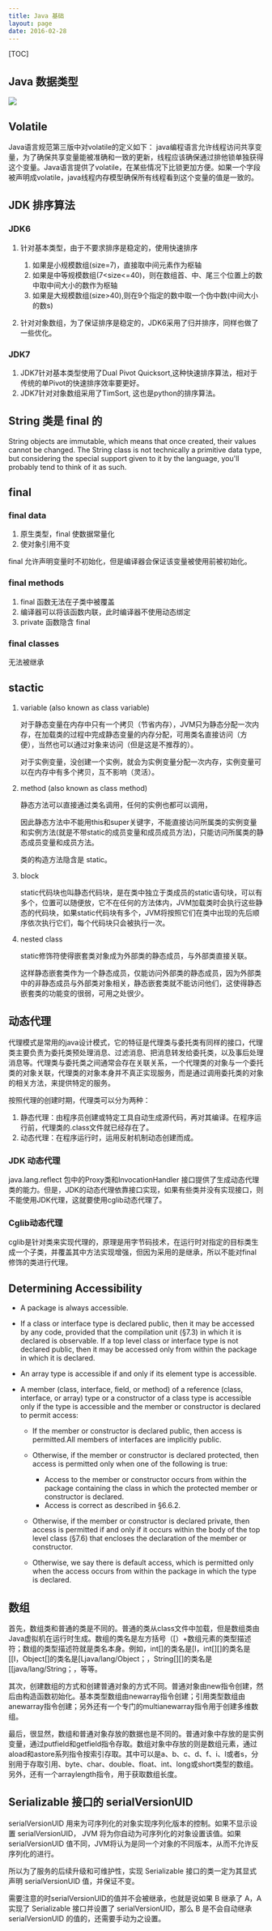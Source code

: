 ```yaml
---
title: Java 基础
layout: page
date: 2016-02-28
---
```

[TOC]

## Java 数据类型

![](http://7xjtfr.com1.z0.glb.clouddn.com/20131118085507140.png)

## Volatile
Java语言规范第三版中对volatile的定义如下： java编程语言允许线程访问共享变量，为了确保共享变量能被准确和一致的更新，线程应该确保通过排他锁单独获得这个变量。Java语言提供了volatile，在某些情况下比锁更加方便。如果一个字段被声明成volatile，java线程内存模型确保所有线程看到这个变量的值是一致的。

## JDK 排序算法
### JDK6
1. 针对基本类型，由于不要求排序是稳定的，使用快速排序

    1. 如果是小规模数组(size=7)，直接取中间元素作为枢轴
    2. 如果是中等规模数组(7<size<=40)，则在数组首、中、尾三个位置上的数中取中间大小的数作为枢轴
    3. 如果是大规模数组(size>40),则在9个指定的数中取一个伪中数(中间大小的数s)

2. 针对对象数组，为了保证排序是稳定的，JDK6采用了归并排序，同样也做了一些优化。

### JDK7
1. JDK7针对基本类型使用了Dual Pivot Quicksort,这种快速排序算法，相对于传统的单Pivot的快速排序效率要更好。
2. JDK7针对对象数组采用了TimSort, 这也是python的排序算法。

## String 类是 final 的
String objects are immutable, which means that once created, their values cannot be changed. The String class is not technically a primitive data type, but considering the special support given to it by the language, you'll probably tend to think of it as such.



## final
### final data
1. 原生类型，final 使数据常量化
2. 使对象引用不变

final 允许声明变量时不初始化，但是编译器会保证该变量被使用前被初始化。

### final methods
1. final 函数无法在子类中被覆盖
2. 编译器可以将该函数内联，此时编译器不使用动态绑定
3. private 函数隐含 final

### final classes
无法被继承


## stactic
1. variable (also known as class variable)

    对于静态变量在内存中只有一个拷贝（节省内存），JVM只为静态分配一次内存，在加载类的过程中完成静态变量的内存分配，可用类名直接访问（方便），当然也可以通过对象来访问（但是这是不推荐的）。

    对于实例变量，没创建一个实例，就会为实例变量分配一次内存，实例变量可以在内存中有多个拷贝，互不影响（灵活）。

2. method (also known as class method)

    静态方法可以直接通过类名调用，任何的实例也都可以调用，

    因此静态方法中不能用this和super关键字，不能直接访问所属类的实例变量和实例方法(就是不带static的成员变量和成员成员方法)，只能访问所属类的静态成员变量和成员方法。

    类的构造方法隐含是 static。

3. block

    static代码块也叫静态代码块，是在类中独立于类成员的static语句块，可以有多个，位置可以随便放，它不在任何的方法体内，JVM加载类时会执行这些静态的代码块，如果static代码块有多个，JVM将按照它们在类中出现的先后顺序依次执行它们，每个代码块只会被执行一次。

4. nested class

    static修饰符使得嵌套类对象成为外部类的静态成员，与外部类直接关联。

    这样静态嵌套类作为一个静态成员，仅能访问外部类的静态成员，因为外部类中的非静态成员与外部类对象相关，静态嵌套类就不能访问他们，这使得静态嵌套类的功能变的很弱，可用之处很少。


## 动态代理
代理模式是常用的java设计模式，它的特征是代理类与委托类有同样的接口，代理类主要负责为委托类预处理消息、过滤消息、把消息转发给委托类，以及事后处理消息等。代理类与委托类之间通常会存在关联关系，一个代理类的对象与一个委托类的对象关联，代理类的对象本身并不真正实现服务，而是通过调用委托类的对象的相关方法，来提供特定的服务。

按照代理的创建时期，代理类可以分为两种：

1. 静态代理：由程序员创建或特定工具自动生成源代码，再对其编译。在程序运行前，代理类的.class文件就已经存在了。
2. 动态代理：在程序运行时，运用反射机制动态创建而成。

### JDK 动态代理
java.lang.reflect 包中的Proxy类和InvocationHandler 接口提供了生成动态代理类的能力。但是，JDK的动态代理依靠接口实现，如果有些类并没有实现接口，则不能使用JDK代理，这就要使用cglib动态代理了。

### Cglib动态代理
cglib是针对类来实现代理的，原理是用字节码技术，在运行时对指定的目标类生成一个子类，并覆盖其中方法实现增强，但因为采用的是继承，所以不能对final修饰的类进行代理。


## Determining Accessibility
- A package is always accessible.
- If a class or interface type is declared public, then it may be accessed by any code, provided that the compilation unit (§7.3) in which it is declared is observable.
If a top level class or interface type is not declared public, then it may be accessed only from within the package in which it is declared.
- An array type is accessible if and only if its element type is accessible.
- A member (class, interface, field, or method) of a reference (class, interface, or array) type or a constructor of a class type is accessible only if the type is accessible and the member or constructor is declared to permit access:

    - If the member or constructor is declared public, then access is permitted.All members of interfaces are implicitly public.
    - Otherwise, if the member or constructor is declared protected, then access is permitted only when one of the following is true:

        - Access to the member or constructor occurs from within the package containing the class in which the protected member or constructor is declared.
        - Access is correct as described in §6.6.2.

    - Otherwise, if the member or constructor is declared private, then access is permitted if and only if it occurs within the body of the top level class (§7.6) that encloses the declaration of the member or constructor.
    - Otherwise, we say there is default access, which is permitted only when the access occurs from within the package in which the type is declared.

## 数组
首先，数组类和普通的类是不同的。普通的类从class文件中加载，但是数组类由Java虚拟机在运行时生成。数组的类名是左方括号（[）+数组元素的类型描述符；数组的类型描述符就是类名本身。例如，int[]的类名是[I，int[][]的类名是[[I，Object[]的类名是[Ljava/lang/Object；，String[][]的类名是[[java/lang/String；，等等。

其次，创建数组的方式和创建普通对象的方式不同。普通对象由new指令创建，然后由构造函数初始化。基本类型数组由newarray指令创建；引用类型数组由anewarray指令创建；另外还有一个专门的multianewarray指令用于创建多维数组。

最后，很显然，数组和普通对象存放的数据也是不同的。普通对象中存放的是实例变量，通过putfield和getfield指令存取。数组对象中存放的则是数组元素，通过<t>aload和<t>astore系列指令按索引存取。其中<t>可以是a、b、c、d、f、i、l或者s，分别用于存取引用、byte、char、double、float、int、long或short类型的数组。另外，还有一个arraylength指令，用于获取数组长度。

## Serializable 接口的 serialVersionUID
serialVersionUID 用来为可序列化的对象实现序列化版本的控制。如果不显示设置 serialVersionUID， JVM 将为你自动为可序列化的对象设置该值。如果 serialVersionUID 值不同，JVM将认为是同一个对象的不同版本，从而不允许反序列化的进行。

所以为了服务的后续升级和可维护性，实现 Serializable 接口的类一定为其显式声明 serialVersionUID 值，并保证不变。

需要注意的时serialVersionUID的值并不会被继承，也就是说如果 B 继承了 A，A 实现了 Serializable 接口并设置了 serialVersionUID，那么 B 是不会自动继承 serialVersionUID 的值的，还需要手动为之设置。